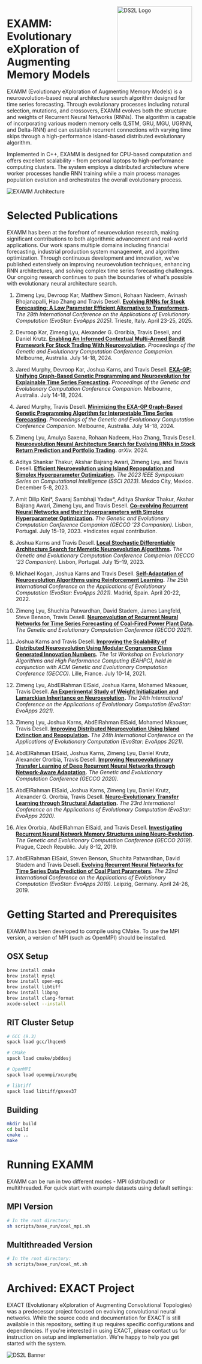 <img src="images/lab_logo_2.png" alt="DS2L Logo" style="float: right; width: 200px; margin: 10px;" />

# EXAMM: Evolutionary eXploration of Augmenting Memory Models

EXAMM (Evolutionary eXploration of Augmenting Memory Models) is a neuroevolution-based neural architecture search algorithm designed for time series forecasting. Through evolutionary processes including natural selection, mutations, and crossovers, EXAMM evolves both the structure and weights of Recurrent Neural Networks (RNNs). The algorithm is capable of incorporating various modern memory cells (LSTM, GRU, MGU, UGRNN, and Delta-RNN) and can establish recurrent connections with varying time skips through a high-performance island-based distributed evolutionary algorithm.

Implemented in C++, EXAMM is designed for CPU-based computation and offers excellent scalability - from personal laptops to high-performance computing clusters. The system employs a distributed architecture where worker processes handle RNN training while a main process manages population evolution and orchestrates the overall evolutionary process.

![EXAMM Architecture](images/examm.png)

# Selected Publications

EXAMM has been at the forefront of neuroevolution research, making significant contributions to both algorithmic advancement and real-world applications. Our work spans multiple domains including financial forecasting, industrial production system management, and algorithm optimization. Through continuous development and innovation, we've published extensively on improving neuroevolution techniques, enhancing RNN architectures, and solving complex time series forecasting challenges. Our ongoing research continues to push the boundaries of what's possible with evolutionary neural architecture search. 

1. Zimeng Lyu, Devroop Kar, Matthew Simoni, Rohaan Nadeem, Avinash Bhojanapalli, Hao Zhang and Travis Desell. **[Evolving RNNs for Stock Forecasting: A Low Parameter Efficient Alternative to Transformers](link).** *The 28th International Conference on the Applications of Evolutionary Computation (EvoStar: EvoApps 2025).* Trieste, Italy. April 23-25, 2025.

2. Devroop Kar, Zimeng Lyu, Alexander G. Ororibia, Travis Desell, and Daniel Krutz. **[Enabling An Informed Contextual Multi-Armed Bandit Framework For Stock Trading With Neuroevolution](link).** *Proceedings of the Genetic and Evolutionary Computation Conference Companion.* Melbourne, Australia. July 14-18, 2024.

3. Jared Murphy, Devroop Kar, Joshua Karns, and Travis Desell. **[EXA-GP: Unifying Graph-Based Genetic Programming and Neuroevolution for Explainable Time Series Forecasting](link).** *Proceedings of the Genetic and Evolutionary Computation Conference Companion.* Melbourne, Australia. July 14-18, 2024.

4. Jared Murphy, Travis Desell. **[Minimizing the EXA-GP Graph-Based Genetic Programming Algorithm for Interpretable Time Series Forecasting](link).** *Proceedings of the Genetic and Evolutionary Computation Conference Companion.* Melbourne, Australia. July 14-18, 2024.

5. Zimeng Lyu, Amulya Saxena, Rohaan Nadeem, Hao Zhang, Travis Desell. **[Neuroevolution Neural Architecture Search for Evolving RNNs in Stock Return Prediction and Portfolio Trading](link).** *arXiv.* 2024.

6. Aditya Shankar Thakur, Akshar Bajrang Awari, Zimeng Lyu, and Travis Desell. **[Efficient Neuroevolution using Island Repopulation and Simplex Hyperparameter Optimization](link).** *The 2023 IEEE Symposium Series on Computational Intelligence (SSCI 2023).* Mexico City, Mexico. December 5-8, 2023.

7. Amit Dilip Kini*, Swaraj Sambhaji Yadav*, Aditya Shankar Thakur, Akshar Bajrang Awari, Zimeng Lyu, and Travis Desell. **[Co-evolving Recurrent Neural Networks and their Hyperparameters with Simplex Hyperparameter Optimization](link).** *The Genetic and Evolutionary Computation Conference Companion (GECCO '23 Companion).* Lisbon, Portugal. July 15–19, 2023. *Indicates equal contribution.

8. Joshua Karns and Travis Desell. **[Local Stochastic Differentiable Architecture Search for Memetic Neuroevolution Algorithms](link).** *The Genetic and Evolutionary Computation Conference Companion (GECCO '23 Companion).* Lisbon, Portugal. July 15–19, 2023.

9. Michael Kogan, Joshua Karns and Travis Desell. **[Self-Adaptation of Neuroevolution Algorithms using Reinforcement Learning](link).** *The 25th International Conference on the Applications of Evolutionary Computation (EvoStar: EvoApps 2021).* Madrid, Spain. April 20-22, 2022.

10. Zimeng Lyu, Shuchita Patwardhan, David Stadem, James Langfeld, Steve Benson, Travis Desell. **[Neuroevolution of Recurrent Neural Networks for Time Series Forecasting of Coal-Fired Power Plant Data](link).** *The Genetic and Evolutionary Computation Conference (GECCO 2021).*

11. Joshua Karns and Travis Desell. **[Improving the Scalability of Distributed Neuroevolution Using Modular Congruence Class Generated Innovation Numbers](link).** *The 1st Workshop on Evolutionary Algorithms and High Performance Computing (EAHPC), held in conjunction with ACM Genetic and Evolutionary Computation Conference (GECCO).* Lille, France. July 10-14, 2021.

12. Zimeng Lyu, AbdElRahman ElSaid, Joshua Karns, Mohamed Mkaouer, Travis Desell. **[An Experimental Study of Weight Initialization and Lamarckian Inheritance on Neuroevolution](link).** *The 24th International Conference on the Applications of Evolutionary Computation (EvoStar: EvoApps 2021).*

13. Zimeng Lyu, Joshua Karns, AbdElRahman ElSaid, Mohamed Mkaouer, Travis Desell. **[Improving Distributed Neuroevolution Using Island Extinction and Repopulation](link).** *The 24th International Conference on the Applications of Evolutionary Computation (EvoStar: EvoApps 2021).*

14. AbdElRahman ElSaid, Joshua Karns, Zimeng Lyu, Daniel Krutz, Alexander Ororbia, Travis Desell. **[Improving Neuroevolutionary Transfer Learning of Deep Recurrent Neural Networks through Network-Aware Adaptation](link).** *The Genetic and Evolutionary Computation Conference (GECCO 2020).*

15. AbdElRahman ElSaid, Joshua Karns, Zimeng Lyu, Daniel Krutz, Alexander G. Ororbia, Travis Desell. **[Neuro-Evolutionary Transfer Learning through Structural Adaptation](link).** *The 23rd International Conference on the Applications of Evolutionary Computation (EvoStar: EvoApps 2020).*

16. Alex Ororbia, AbdElRahman ElSaid, and Travis Desell. **[Investigating Recurrent Neural Network Memory Structures using Neuro-Evolution](https://dl.acm.org/citation.cfm?id=3321795).** *The Genetic and Evolutionary Computation Conference (GECCO 2019).* Prague, Czech Republic. July 8-12, 2019.

17. AbdElRahman ElSaid, Steven Benson, Shuchita Patwardhan, David Stadem and Travis Desell. **[Evolving Recurrent Neural Networks for Time Series Data Prediction of Coal Plant Parameters](https://link.springer.com/chapter/10.1007/978-3-030-16692-2_33).** *The 22nd International Conference on the Applications of Evolutionary Computation (EvoStar: EvoApps 2019).* Leipzig, Germany. April 24-26, 2019.



# Getting Started and Prerequisites

EXAMM has been developed to compile using CMake. To use the MPI version, a version of MPI (such as OpenMPI) should be installed.

## OSX Setup
```bash
brew install cmake
brew install mysql
brew install open-mpi
brew install libtiff
brew install libpng
brew install clang-format
xcode-select --install
```

## RIT Cluster Setup
```bash
# GCC (9.3)
spack load gcc/lhqcen5

# CMake
spack load cmake/pbddesj

# OpenMPI
spack load openmpi/xcunp5q

# libtiff
spack load libtiff/gnxev37
```

## Building
```bash
mkdir build
cd build
cmake ..
make
```

# Running EXAMM

EXAMM can be run in two different modes - MPI (distributed) or multithreaded. For quick start with example datasets using default settings:

## MPI Version
```bash
# In the root directory:
sh scripts/base_run/coal_mpi.sh
```

## Multithreaded Version
```bash
# In the root directory:
sh scripts/base_run/coal_mt.sh
```

# Archived: EXACT Project

EXACT (Evolutionary eXploration of Augmenting Convolutional Topologies) was a predecessor project focused on evolving convolutional neural networks. While the source code and documentation for EXACT is still available in this repository, setting it up requires specific configurations and dependencies. If you're interested in using EXACT, please contact us for instruction on setup and implementation. We're happy to help you get started with the system.

![DS2L Banner](images/lab_logo_banner.png)
